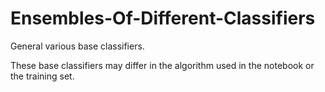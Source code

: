 # Ensembles-Of-Different-Classifiers

 General various base classifiers. 

 These base classifiers may differ in the algorithm used in the notebook or the training set.